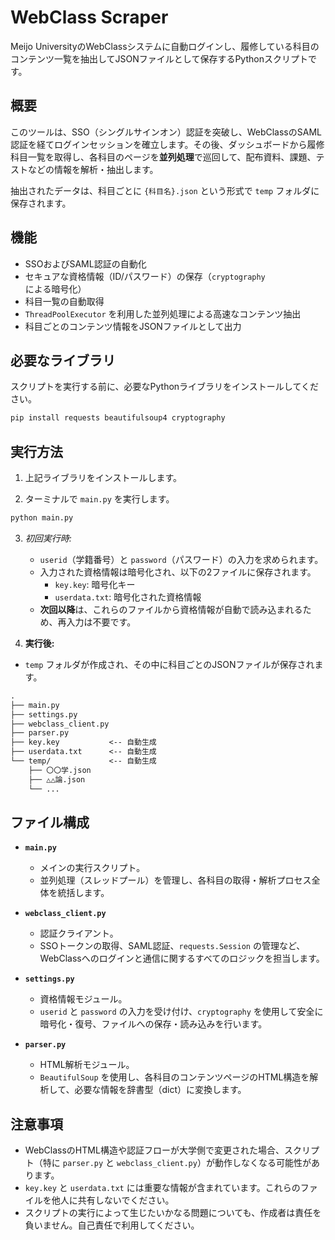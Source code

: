 # WebClass Scraper

Meijo UniversityのWebClassシステムに自動ログインし、履修している科目のコンテンツ一覧を抽出してJSONファイルとして保存するPythonスクリプトです。

## 概要

このツールは、SSO（シングルサインオン）認証を突破し、WebClassのSAML認証を経てログインセッションを確立します。その後、ダッシュボードから履修科目一覧を取得し、各科目のページを**並列処理**で巡回して、配布資料、課題、テストなどの情報を解析・抽出します。

抽出されたデータは、科目ごとに `{科目名}.json` という形式で `temp` フォルダに保存されます。

## 機能

* SSOおよびSAML認証の自動化
* セキュアな資格情報（ID/パスワード）の保存（`cryptography`による暗号化）
* 科目一覧の自動取得
* `ThreadPoolExecutor` を利用した並列処理による高速なコンテンツ抽出
* 科目ごとのコンテンツ情報をJSONファイルとして出力

## 必要なライブラリ

スクリプトを実行する前に、必要なPythonライブラリをインストールしてください。

```bash
pip install requests beautifulsoup4 cryptography
```

## 実行方法

1. 上記ライブラリをインストールします。

2. ターミナルで `main.py` を実行します。

```bash
python main.py
```

3. *初回実行時:*

      * `userid`（学籍番号）と `password`（パスワード）の入力を求められます。
      * 入力された資格情報は暗号化され、以下の2ファイルに保存されます。
          * `key.key`: 暗号化キー
          * `userdata.txt`: 暗号化された資格情報
      * **次回以降**は、これらのファイルから資格情報が自動で読み込まれるため、再入力は不要です。

4. **実行後:**

* `temp` フォルダが作成され、その中に科目ごとのJSONファイルが保存されます。

```txt
.
├── main.py
├── settings.py
├── webclass_client.py
├── parser.py
├── key.key           <-- 自動生成
├── userdata.txt      <-- 自動生成
└── temp/             <-- 自動生成
    ├── 〇〇学.json
    ├── △△論.json
    └── ...
```

## ファイル構成

* **`main.py`**

  * メインの実行スクリプト。
  * 並列処理（スレッドプール）を管理し、各科目の取得・解析プロセス全体を統括します。

* **`webclass_client.py`**

  * 認証クライアント。
  * SSOトークンの取得、SAML認証、`requests.Session` の管理など、WebClassへのログインと通信に関するすべてのロジックを担当します。

* **`settings.py`**

  * 資格情報モジュール。
  * `userid` と `password` の入力を受け付け、`cryptography` を使用して安全に暗号化・復号、ファイルへの保存・読み込みを行います。

* **`parser.py`**

  * HTML解析モジュール。
  * `BeautifulSoup` を使用し、各科目のコンテンツページのHTML構造を解析して、必要な情報を辞書型（dict）に変換します。

## 注意事項

* WebClassのHTML構造や認証フローが大学側で変更された場合、スクリプト（特に `parser.py` と `webclass_client.py`）が動作しなくなる可能性があります。
* `key.key` と `userdata.txt` には重要な情報が含まれています。これらのファイルを他人に共有しないでください。
* スクリプトの実行によって生じたいかなる問題についても、作成者は責任を負いません。自己責任で利用してください。
